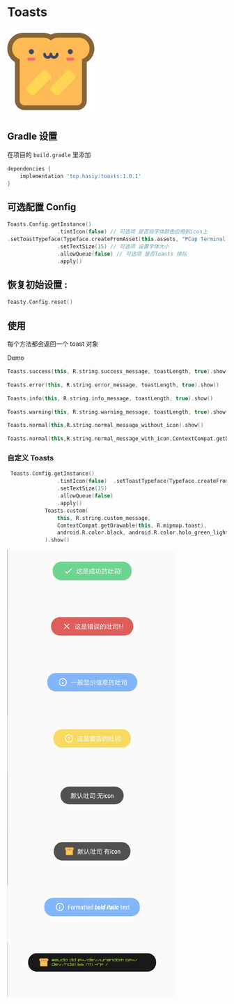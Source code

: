 # Toasts

[![VRUWB4.png](README.assets/VRUWB4.png)](https://imgchr.com/i/VRUWB4)

## Gradle 设置

在项目的 `build.gradle` 里添加

```gradle
dependencies {
    implementation 'top.hasiy:toasts:1.0.1'
}
```

## 可选配置 Config

```kotlin
Toasts.Config.getInstance()
                .tintIcon(false) // 可选项 是否将字体颜色应用到icon上
.setToastTypeface(Typeface.createFromAsset(this.assets, "PCap Terminal.otf")) // 可选项 设置字体
                .setTextSize(15) // 可选项 设置字体大小
                .allowQueue(false) // 可选项 是否Toasts 排队
                .apply()
```

## 恢复初始设置 :

```kotlin
Toasty.Config.reset()
```

## 使用

每个方法都会返回一个 toast 对象 

Demo

``` kotlin
Toasts.success(this, R.string.success_message, toastLength, true).show()
```
``` kotlin
Toasts.error(this, R.string.error_message, toastLength, true).show()
```
``` kotlin
Toasts.info(this, R.string.info_message, toastLength, true).show()
```
``` kotlin
Toasts.warning(this, R.string.warning_message, toastLength, true).show()
```
``` kotlin
Toasts.normal(this,R.string.normal_message_without_icon).show()
```
``` kotlin
Toasts.normal(this,R.string.normal_message_with_icon,ContextCompat.getDrawable(this, R.mipmap.toast)).show()
```
### 自定义 Toasts

``` kotlin
 Toasts.Config.getInstance()
                .tintIcon(false)  .setToastTypeface(Typeface.createFromAsset(this.assets, "PCap Terminal.otf")) 
                .setTextSize(15) 
                .allowQueue(false) 
                .apply()
            Toasts.custom(
                this, R.string.custom_message,
                ContextCompat.getDrawable(this, R.mipmap.toast),
                android.R.color.black, android.R.color.holo_green_light, toastLength, true, true
            ).show()
```
[![VRBIlq.jpg](README.assets/VRBIlq.jpg)](https://imgchr.com/i/VRBIlq)


